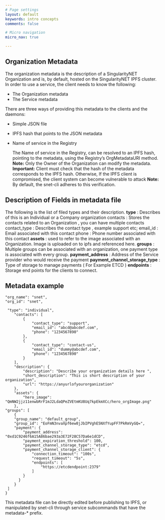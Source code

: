 ```yaml
---
# Page settings
layout: default
keywords: intro concepts
comments: false

# Micro navigation
micro_nav: true

---
```


## Organization Metadata

The organization metadata is the description of a SingularityNET Organization and is, by default, hosted on the SingularityNET IPFS cluster. In order to use a service, the client needs to know the following:
- The Organization metadata
- The Service metadata

There are three ways of providing this metadata to the clients and the daemons:
- Simple JSON file
- IPFS hash that points to the JSON metadata
- Name of service in the Registry 

    The Name of service in the Registry, can be resolved to an IPFS hash, pointing to the metadata, using the Registry’s OrgMetadataURI method. 
    **Note:** Only the Owner of the Organization can modify the metadata.
**Important:** Client must check that the hash of the metadata corresponds to the IPFS hash. Otherwise, If the IPFS client is compromised, the client system can become vulnerable to attack
**Note:** By default, the snet-cli adheres to this verification.

## Description of Fields in metadata file
The following is the list of filed types and their description.
**type** : Describes of this is an Individual or a Company organization contacts : Stores the contacts related to an Organization , you can have multiple contacts contact_type : Describes the contact type , example support etc; email_id : Email associated with this contact phone : Phone number associated with this contact
**assets** : used to refer to the image associated with an Organization. Image is uploaded on to ipfs and referenced here.
**groups** : Multiple groups can be associated with an organization, one payment type is associated with every group.
**payment_address** : Address of the Service provider who would receive the payment
**payment_channel_storage_type** : Type of storage to manage payments ( For Example ETCD )
**endpoints** : Storage end points for the clients to connect.

## Metadata example

```
"org_name": "snet",
"org_id": "snet", 

 "type": "individual",
    "contacts": [
        {
            "contact_type": "support",
            "email_id": "abcd@abcdef.com",
            "phone": "1234567890"
        },
        {
            "contact_type": "contact-us",
            "email_id": "dummy@abcdef.com",
            "phone": "1234567890"
        }
    ],
    "description": {
        "description": "Describe your organization details here ",
        "short_description": "This is short description of your organization",
        "url": "https://anyurlofyourorganization"
    },
    "assets": {
        "hero_image": "QmNW2jjz11enwbRrF1mJ2LdaQPeZVEtmKU8Uq7kpEkmXCc/hero_orgImage.png"
    },
"groups": [
    {
    "group_name": "default_group",
    "group_id": "EoFmN3nvaXpf6ew8jJbIPVghE5NXfYupFF7PkRmVyGQ=",
    "payment": {
        "payment_address": "0xd1C9246f6A15A86bae293a3E72F28C57Da6e1dCD",
        "payment_expiration_threshold": 100,
        "payment_channel_storage_type": "etcd",
        "payment_channel_storage_client": {
            "connection_timeout": "100s",
            "request_timeout": "5s",
            "endpoints": [
                "https://etcdendpoint:2379"
            ]
        }
      }
    }
 ] 
}

```

This metadata file can be directly edited before publishing to IPFS, or manipulated by snet-cli through service subcommands that have the metadata-* prefix.
